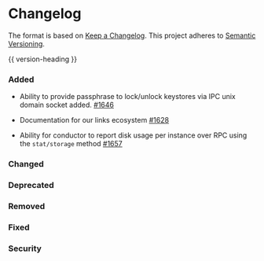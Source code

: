 # Changelog
The format is based on [Keep a Changelog](https://keepachangelog.com/en/1.0.0/).
This project adheres to [Semantic Versioning](https://semver.org/spec/v2.0.0.html).

{{ version-heading }}

### Added
* Ability to provide passphrase to lock/unlock keystores via IPC unix domain socket added. [#1646](https://github.com/holochain/holochain-rust/pull/1646) 

* Documentation for our links ecosystem [#1628](https://github.com/holochain/holochain-rust/pull/1628)

* Ability for conductor to report disk usage per instance over RPC using the `stat/storage` method [#1657](https://github.com/holochain/holochain-rust/pull/1657)

### Changed

### Deprecated

### Removed

### Fixed

### Security

